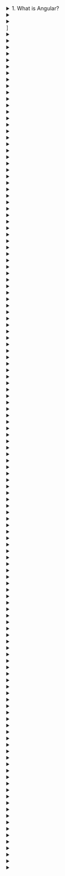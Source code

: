 <details> 
 <summary>1. What is Angular?</summary>    
  ```javascript
    function whatIsLove() {
      console.log('Baby Don't hurt me. Don't hurt me');
      return 'No more';
    }
  ```
</details>

<details> 
 <summary></summary>    
 ```
 ```
</details>

<details> 
 <summary></summary>    
 ```
 ```
</details>]

<details> 
 <summary></summary>    
 ```
 ```
</details>

<details> 
 <summary></summary>    
 ```
 ```
</details>

<details> 
 <summary></summary>    
 ```
 ```
</details>

<details> 
 <summary></summary>    
 ```
 ```
</details>

<details> 
 <summary></summary>    
 ```
 ```
</details>

<details> 
 <summary></summary>    
 ```
 ```
</details>

<details> 
 <summary></summary>    
 ```
 ```
</details>

<details> 
 <summary></summary>    
 ```
 ```
</details>

<details> 
 <summary></summary>    
 ```
 ```
</details>

<details> 
 <summary></summary>    
 ```
 ```
</details>

<details> 
 <summary></summary>    
 ```
 ```
</details>

<details> 
 <summary></summary>    
 ```
 ```
</details>

<details> 
 <summary></summary>    
 ```
 ```
</details>

<details> 
 <summary></summary>    
 ```
 ```
</details>

<details> 
 <summary></summary>    
 ```
 ```
</details>

<details> 
 <summary></summary>    
 ```
 ```
</details>

<details> 
 <summary></summary>    
 ```
 ```
</details>

<details> 
 <summary></summary>    
 ```
 ```
</details>

<details> 
 <summary></summary>    
 ```
 ```
</details>

<details> 
 <summary></summary>    
 ```
 ```
</details>

<details> 
 <summary></summary>    
 ```
 ```
</details>

<details> 
 <summary></summary>    
 ```
 ```
</details>

<details> 
 <summary></summary>    
 ```
 ```
</details>

<details> 
 <summary></summary>    
 ```
 ```
</details>

<details> 
 <summary></summary>    
 ```
 ```
</details>

<details> 
 <summary></summary>    
 ```
 ```
</details>

<details> 
 <summary></summary>    
 ```
 ```
</details>

<details> 
 <summary></summary>    
 ```
 ```
</details>

<details> 
 <summary></summary>    
 ```
 ```
</details>

<details> 
 <summary></summary>    
 ```
 ```
</details>

<details> 
 <summary></summary>    
 ```
 ```
</details>

<details> 
 <summary></summary>    
 ```
 ```
</details>

<details> 
 <summary></summary>    
 ```
 ```
</details>

<details> 
 <summary></summary>    
 ```
 ```
</details>

<details> 
 <summary></summary>    
 ```
 ```
</details>

<details> 
 <summary></summary>    
 ```
 ```
</details>

<details> 
 <summary></summary>    
 ```
 ```
</details>

<details> 
 <summary></summary>    
 ```
 ```
</details>

<details> 
 <summary></summary>    
 ```
 ```
</details>

<details> 
 <summary></summary>    
 ```
 ```
</details>

<details> 
 <summary></summary>    
 ```
 ```
</details>

<details> 
 <summary></summary>    
 ```
 ```
</details>

<details> 
 <summary></summary>    
 ```
 ```
</details>

<details> 
 <summary></summary>    
 ```
 ```
</details>

<details> 
 <summary></summary>    
 ```
 ```
</details>

<details> 
 <summary></summary>    
 ```
 ```
</details>

<details> 
 <summary></summary>    
 ```
 ```
</details>

<details> 
 <summary></summary>    
 ```
 ```
</details>

<details> 
 <summary></summary>    
 ```
 ```
</details>

<details> 
 <summary></summary>    
 ```
 ```
</details>

<details> 
 <summary></summary>    
 ```
 ```
</details>

<details> 
 <summary></summary>    
 ```
 ```
</details>

<details> 
 <summary></summary>    
 ```
 ```
</details>

<details> 
 <summary></summary>    
 ```
 ```
</details>

<details> 
 <summary></summary>    
 ```
 ```
</details>

<details> 
 <summary></summary>    
 ```
 ```
</details>

<details> 
 <summary></summary>    
 ```
 ```
</details>

<details> 
 <summary></summary>    
 ```
 ```
</details>

<details> 
 <summary></summary>    
 ```
 ```
</details>

<details> 
 <summary></summary>    
 ```
 ```
</details>

<details> 
 <summary></summary>    
 ```
 ```
</details>

<details> 
 <summary></summary>    
 ```
 ```
</details>

<details> 
 <summary></summary>    
 ```
 ```
</details>

<details> 
 <summary></summary>    
 ```
 ```
</details>

<details> 
 <summary></summary>    
 ```
 ```
</details>

<details> 
 <summary></summary>    
 ```
 ```
</details>

<details> 
 <summary></summary>    
 ```
 ```
</details>

<details> 
 <summary></summary>    
 ```
 ```
</details>

<details> 
 <summary></summary>    
 ```
 ```
</details>

<details> 
 <summary></summary>    
 ```
 ```
</details>

<details> 
 <summary></summary>    
 ```
 ```
</details>

<details> 
 <summary></summary>    
 ```
 ```
</details>

<details> 
 <summary></summary>    
 ```
 ```
</details>

<details> 
 <summary></summary>    
 ```
 ```
</details>

<details> 
 <summary></summary>    
 ```
 ```
</details>

<details> 
 <summary></summary>    
 ```
 ```
</details>

<details> 
 <summary></summary>    
 ```
 ```
</details>

<details> 
 <summary></summary>    
 ```
 ```
</details>

<details> 
 <summary></summary>    
 ```
 ```
</details>

<details> 
 <summary></summary>    
 ```
 ```
</details>

<details> 
 <summary></summary>    
 ```
 ```
</details>

<details> 
 <summary></summary>    
 ```
 ```
</details>

<details> 
 <summary></summary>    
 ```
 ```
</details>

<details> 
 <summary></summary>    
 ```
 ```
</details>

<details> 
 <summary></summary>    
 ```
 ```
</details>

<details> 
 <summary></summary>    
 ```
 ```
</details>

<details> 
 <summary></summary>    
 ```
 ```
</details>

<details> 
 <summary></summary>    
 ```
 ```
</details>

<details> 
 <summary></summary>    
 ```
 ```
</details>

<details> 
 <summary></summary>    
 ```
 ```
</details>

<details> 
 <summary></summary>    
 ```
 ```
</details>

<details> 
 <summary></summary>    
 ```
 ```
</details>

<details> 
 <summary></summary>    
 ```
 ```
</details>

<details> 
 <summary></summary>    
 ```
 ```
</details>

<details> 
 <summary></summary>    
 ```
 ```
</details>

<details> 
 <summary></summary>    
 ```
 ```
</details>

<details> 
 <summary></summary>    
 ```
 ```
</details>

<details> 
 <summary></summary>    
 ```
 ```
</details>

<details> 
 <summary></summary>    
 ```
 ```
</details>

<details> 
 <summary></summary>    
 ```
 ```
</details>

<details> 
 <summary></summary>    
 ```
 ```
</details>

<details> 
 <summary></summary>    
 ```
 ```
</details>

<details> 
 <summary></summary>    
 ```
 ```
</details>

<details> 
 <summary></summary>    
 ```
 ```
</details>

<details> 
 <summary></summary>    
 ```
 ```
</details>

<details> 
 <summary></summary>    
 ```
 ```
</details>

<details> 
 <summary></summary>    
 ```
 ```
</details>

<details> 
 <summary></summary>    
 ```
 ```
</details>

<details> 
 <summary></summary>    
 ```
 ```
</details>

<details> 
 <summary></summary>    
 ```
 ```
</details>

<details> 
 <summary></summary>    
 ```
 ```
</details>

<details> 
 <summary></summary>    
 ```
 ```
</details>

<details> 
 <summary></summary>    
 ```
 ```
</details>

<details> 
 <summary></summary>    
 ```
 ```
</details>

<details> 
 <summary></summary>    
 ```
 ```
</details>

<details> 
 <summary></summary>    
 ```
 ```
</details>

<details> 
 <summary></summary>    
 ```
 ```
</details>

<details> 
 <summary></summary>    
 ```
 ```
</details>

<details> 
 <summary></summary>    
 ```
 ```
</details>

<details> 
 <summary></summary>    
 ```
 ```
</details>

<details> 
 <summary></summary>    
 ```
 ```
</details>

<details> 
 <summary></summary>    
 ```
 ```
</details>

<details> 
 <summary></summary>    
 ```
 ```
</details>

<details> 
 <summary></summary>    
 ```
 ```
</details>

<details> 
 <summary></summary>    
 ```
 ```
</details>

<details> 
 <summary></summary>    
 ```
 ```
</details>

<details> 
 <summary></summary>    
 ```
 ```
</details>

<details> 
 <summary></summary>    
 ```
 ```
</details>

<details> 
 <summary></summary>    
 ```
 ```
</details>

<details> 
 <summary></summary>    
 ```
 ```
</details>


